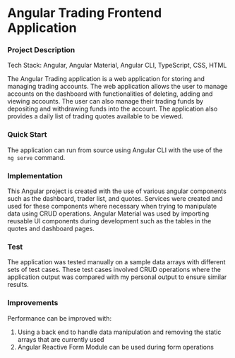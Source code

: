 # Angular Trading Frontend Application

### Project Description

Tech Stack: Angular, Angular Material, Angular CLI, TypeScript, CSS, HTML

The Angular Trading application is a web application for storing and managing trading accounts. The web application allows the user to manage accounts on the dashboard with functionalities of deleting, adding and viewing accounts. The user can also manage their trading funds by depositing and withdrawing funds into the account. The application also provides a daily list of trading quotes available to be viewed.

### Quick Start

The application can run from source using Angular CLI with the use of the `ng serve` command.


### Implementation

This Angular project is created with the use of various angular components such as the dashboard, trader list, and quotes.
Services were created and used for these components where necessary when trying to manipulate data using CRUD operations.
Angular Material was used by importing reusable UI components during development such as the tables in the quotes and dashboard pages.

### Test

The application was tested manually on a sample data arrays with different sets of test cases. These test cases involved CRUD operations where the application output was compared with my personal output to ensure similar results.

### Improvements

Performance can be improved with:

1. Using a back end to handle data manipulation and removing the static arrays that are currently used
2. Angular Reactive Form Module can be used during form operations

